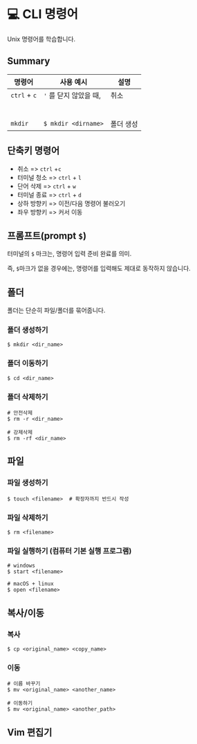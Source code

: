 # :computer: CLI 명령어

Unix 명령어를 학습합니다.



## Summary

| 명령어       | 사용 예시              | 설명      |
| ------------ | ---------------------- | --------- |
| `ctrl` + `c` | `'` 를 닫지 않았을 때, | 취소      |
|              |                        |           |
|              |                        |           |
|              |                        |           |
|              |                        |           |
|              |                        |           |
|              |                        |           |
| `mkdir`      | `$ mkdir <dirname>`    | 폴더 생성 |





## 단축키 명령어

- 취소 =>  `ctrl` +`c`
- 터미널 청소 => `ctrl` + `l`
- 단어 삭제 => `ctrl` + `w`
- 터미널 종료 => `ctrl` + `d`
- 상하 방향키 => 이전/다음 명령어 불러오기
- 좌우 방향키 => 커서 이동



## 프롬프트(prompt `$`)

터미널의 `$` 마크는, 명령어 입력 준비 완료를 의미.

즉, `$`마크가 없을 경우에는, 명령어를 입력해도 제대로 동작하지 않습니다.



## 폴더

폴더는 단순히 파일/폴더를 묶어줍니다.

### 폴더 생성하기

```
$ mkdir <dir_name>
```

### 폴더 이동하기

```
$ cd <dir_name>
```

### 폴더 삭제하기

```
# 안전삭제
$ rm -r <dir_name>

# 강제삭제
$ rm -rf <dir_name>
```



## 파일

### 파일 생성하기

```
$ touch <filename>  # 확장자까지 반드시 작성
```



### 파일 삭제하기

```
$ rm <filename>
```



### 파일 실행하기 (컴퓨터 기본 실행 프로그램)

```
# windows
$ start <filename>

# macOS + linux
$ open <filename>
```



## 복사/이동

### 복사

```
$ cp <original_name> <copy_name>
```



### 이동

```
# 이름 바꾸기
$ mv <original_name> <another_name>

# 이동하기
$ mv <original_name> <another_path>
```



## Vim 편집기

























